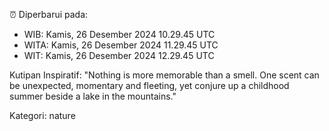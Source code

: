 ⏰ Diperbarui pada:
- WIB: Kamis, 26 Desember 2024 10.29.45 UTC
- WITA: Kamis, 26 Desember 2024 11.29.45 UTC
- WIT: Kamis, 26 Desember 2024 12.29.45 UTC

Kutipan Inspiratif:
"Nothing is more memorable than a smell. One scent can be unexpected, momentary and fleeting, yet conjure up a childhood summer beside a lake in the mountains."


Kategori: nature

